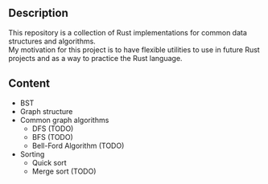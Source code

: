 ## Description 
This repository is a collection of Rust implementations for common data structures and algorithms.  
My motivation for this project is to have flexible utilities to use in future Rust projects and as a way to practice
the Rust language.

## Content
- BST 
- Graph structure 
- Common graph algorithms 
  - DFS (TODO)
  - BFS (TODO)
  - Bell-Ford Algorithm (TODO)
- Sorting 
  - Quick sort
  - Merge sort (TODO)
